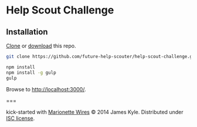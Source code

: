 Help Scout Challenge
====================

## Installation

[Clone](http://git-scm.com/docs/git-clone) or [download](https://github.com/future-help-scouter/help-scout-challenge/archive/master.zip) this repo.

```sh
git clone https://github.com/future-help-scouter/help-scout-challenge.git && cd help-scout-challenge
```

```sh
npm install
npm install -g gulp
gulp
```

Browse to [http://localhost:3000/](http://localhost:3000/).

===

kick-started with [Marionette Wires](https://github.com/thejameskyle/marionette-wires)
&copy; 2014 James Kyle. Distributed under [ISC license](LICENSE.md).
